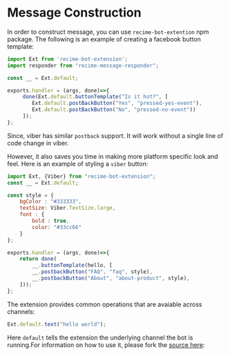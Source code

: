 # Message Construction

In order to construct message, you can use `recime-bot-extention` npm package. The following is an example of creating a facebook button template:


```javascript
import Ext from 'recime-bot-extension';
import responder from "recime-message-responder";

const __ = Ext.default;

exports.handler = (args, done)=>{
     done(Ext.default.buttonTemplate("Is it hot?", [
		Ext.default.postBackButton("Yes", "pressed-yes-event"),
		Ext.default.postBackButton("No", "pressed-no-event"))
     ]);   
};
```

Since, viber has similar `postback` support. It will work without a single line of code change in viber.


However, it also saves you time in making more platform specific look and feel. Here is an example of styling a `viber` button:

```javascript
import Ext, {Viber} from "recime-bot-extension";
const __ = Ext.default;

const style = {
	bgColor : "#333333",
	textSize: Viber.TextSize.large,
	font : {
		bold : true,
		color: "#33cc66"
	}	
};

exports.handler = (args, done)=>{
    return done(
		__.buttonTemplate(hello, [
		__.postbackButton("FAQ", "faq", style),
		__.postbackButton("About", "about-product", style),
	]));
};
```

The extension provides common operations that are avaiable across channels:

```javascript
Ext.default.text("hello world");
```

Here `default` tells the extension the underlying channel the bot is running.For information on how to use it, please fork the [source here](https://github.com/Recime/recime-bot-extension):
